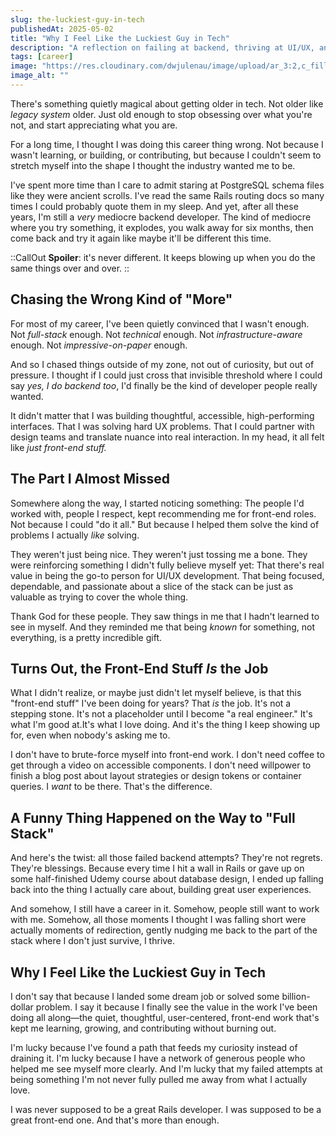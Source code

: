 ```yaml
---
slug: the-luckiest-guy-in-tech
publishedAt: 2025-05-02
title: "Why I Feel Like the Luckiest Guy in Tech"
description: "A reflection on failing at backend, thriving at UI/UX, and finally realizing that staying in my lane might've been the best thing I could've done."
tags: [career]
image: "https://res.cloudinary.com/dwjulenau/image/upload/ar_3:2,c_fill,dpr_auto,f_auto,fl_progressive,q_auto/v1746208059/josh-portfolio/assets_task_01jt91nja6eehvgyhdhw0qp05e_1746208014_img_0.webp"
image_alt: ""
---
```


There's something quietly magical about getting older in tech.
Not older like *legacy system* older. Just old enough to stop obsessing over what you're not, and start appreciating what you are.

For a long time, I thought I was doing this career thing wrong.
Not because I wasn't learning, or building, or contributing, but because I couldn't seem to stretch myself into the shape I thought the industry wanted me to be.

I've spent more time than I care to admit staring at PostgreSQL schema files like they were ancient scrolls. I've read the same Rails routing docs so many times I could probably quote them in my sleep. And yet, after all these years, I'm still a *very* mediocre backend developer. The kind of mediocre where you try something, it explodes, you walk away for six months, then come back and try it again like maybe it'll be different this time.

::CallOut
**Spoiler**: it's never different. It keeps blowing up when you do the same things over and over.
::

## Chasing the Wrong Kind of "More"

For most of my career, I've been quietly convinced that I wasn't enough. Not *full-stack* enough. Not *technical* enough. Not *infrastructure-aware* enough. Not *impressive-on-paper* enough.

And so I chased things outside of my zone, not out of curiosity, but out of pressure. I thought if I could just cross that invisible threshold where I could say *yes, I do backend too*, I'd finally be the kind of developer people really wanted.

It didn't matter that I was building thoughtful, accessible, high-performing interfaces. That I was solving hard UX problems. That I could partner with design teams and translate nuance into real interaction. In my head, it all felt like *just front-end stuff.*

## The Part I Almost Missed

Somewhere along the way, I started noticing something: The people I'd worked with, people I respect, kept recommending me for front-end roles. Not because I could "do it all." But because I helped them solve the kind of problems I actually *like* solving.

They weren't just being nice. They weren't just tossing me a bone. They were reinforcing something I didn't fully believe myself yet: That there's real value in being the go-to person for UI/UX development. That being focused, dependable, and passionate about a slice of the stack can be just as valuable as trying to cover the whole thing.

Thank God for these people. They saw things in me that I hadn't learned to see in myself. And they reminded me that being *known* for something, not everything, is a pretty incredible gift.

## Turns Out, the Front-End Stuff *Is* the Job

What I didn't realize, or maybe just didn't let myself believe, is that this "front-end stuff" I've been doing for years? That *is* the job. It's not a stepping stone. It's not a placeholder until I become "a real engineer." It's what I'm good at.It's what I love doing. And it's the thing I keep showing up for, even when nobody's asking me to.

I don't have to brute-force myself into front-end work. I don't need coffee to get through a video on accessible components. I don't need willpower to finish a blog post about layout strategies or design tokens or container queries. I *want* to be there. That's the difference.

## A Funny Thing Happened on the Way to "Full Stack"

And here's the twist: all those failed backend attempts? They're not regrets. They're blessings. Because every time I hit a wall in Rails or gave up on some half-finished Udemy course about database design, I ended up falling back into the thing I actually care about, building great user experiences.

And somehow, I still have a career in it. Somehow, people still want to work with me.
Somehow, all those moments I thought I was falling short were actually moments of redirection, gently nudging me back to the part of the stack where I don't just survive, I thrive.

## Why I Feel Like the Luckiest Guy in Tech

I don't say that because I landed some dream job or solved some billion-dollar problem.
I say it because I finally see the value in the work I've been doing all along&mdash;the quiet, thoughtful, user-centered, front-end work that's kept me learning, growing, and contributing without burning out.

I'm lucky because I've found a path that feeds my curiosity instead of draining it. I'm lucky because I have a network of generous people who helped me see myself more clearly. And I'm lucky that my failed attempts at being something I'm not never fully pulled me away from what I actually love.

I was never supposed to be a great Rails developer. I was supposed to be a great front-end one. And that's more than enough.
